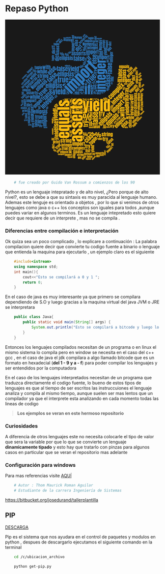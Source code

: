 # **Repaso Python**
![Python](/img/logo.jpg)
```python
    # fue creado por Guido Van Rossum a comienzos de los 90 
```
Python es un lenguaje intepratado y de alto nivel, ¿Pero porque de alto nivel?, esto se debe a que su sintaxis es muy paracida al lenguaje humano.
Ademas este lenguje es orientado a objetos , por lo que si venimos de otros lenguajes como java o c++ los conceptos son iguales para todos ,aunque puedes variar en algunos terminos.
Es un lenguaje intepretado esto quiere decir que requiere de un interprete , mas no se compila .
### **Diferencias entre compilación e interpretación** 
Ok quiza sea un poco complicado , lo explicare a continuación :
La palabra compilacion quiere decir que convierte tu codigo fuente a binario o lenguaje que entienda la maquina para ejecutarlo , un ejemplo claro es el siguiente
```c++
    #include<istream>
    using namespace std;
    int main(){
        cout<<"Esto se compilará a 0 y 1 ";
        return 0;
    }
```
En el caso de java es muy interesante ya que primero se compilara dependiendo de S.O y luego gracias a la maquina virtual del java JVM o JRE se interpretara

```java
    public class Java{
        public static void main(String[] args) {
            System.out.println("Esto se compilará a bitcode y luego lo interpretara el JRE");
        }
    }
```
Entonces los lenguajes compilados necesitan de un programa o en linux el mismo sistema lo compila pero en window se necesita en el caso del c++ gcc , en el caso de java el jdk compilara a algo llamado bitcode que es un formato en hexadecial (**del 1 - 9 y a - f**) 
para poder compilar los lenguajes y ser entendidos por la computadora

En el caso de los lenguajes interpretados necesitan de un programa que traduzca directamente el codigo fuente, lo bueno de estos tipos de lenguajes es que al tiempo
de ser escritos las instruccuiones el lenguaje analiza y compila al mismo tiempo, aunque suelen ser mas lentos que un compilador ya que el interprete esta analizando en cada momento todas las lineas de codigo 



> **Los ejemplos se veran en este hermoso repositorio** 

### **Curiosidades**
A diferencia de otros lenguajes este no necesita colocarle el tipo de valor que sera la variable por que lo que se convierte un lenguaje **dinamicamente tipado** y esto hay que tratarlo con pinzas para algunos casos en particular que se veran el repositorio mas adelante

### **Configuración para windows**


Para mas referencias visite [AQUÍ](https://github.com/pystudent1913/ClasePiloto-Python/tree/master/01_tipos_de_datos_en_python)

```python
    # Autor : Thom Maurick Roman Aguilar
    # Estudiante de la carrera Ingeniería de Sistemas
```
https://bitbucket.org/josedurand/tallerplantilla



## PIP

[DESCARGA](https://bootstrap.pypa.io/get-pip.py)<br>

Pip es el sistema que nos ayudara en el control de paquetes y modulos en python , despues de descargarlo ejecutamos el siguiente comando en la terminal
````sh
    cd /c/ubicacion_archivo
````
````sh
    python get-pip.py
````